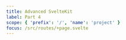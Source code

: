 ```yaml
---
title: Advanced SvelteKit
label: Part 4
scope: { 'prefix': '/', 'name': 'project' }
focus: /src/routes/+page.svelte
---
```

